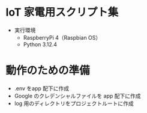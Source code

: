 # IoT 家電用スクリプト集

* 実行環境
    * RaspberryPi 4（Raspbian OS）
    * Python 3.12.4

# 動作のための準備
* .env をapp 配下に作成
* Google のクレデンシャルファイルを app 配下に作成
* log 用のディレクトリをプロジェクトルートに作成